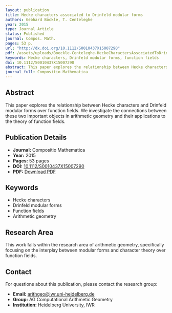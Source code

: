 ```yaml
---
layout: publication
title: Hecke characters associated to Drinfeld modular forms
authors: Gebhard Böckle, T. Centeleghe
year: 2015
type: Journal Article
status: Published
journal: Compos. Math.
pages: 53 p.
url: "http://dx.doi.org/10.1112/S0010437X15007290"
pdf: /assets/uploads/Boeckle-Centeleghe-HeckeCharactersAssociatedToDrinfeldModularForms.pdf
keywords: Hecke characters, Drinfeld modular forms, function fields
doi: 10.1112/S0010437X15007290
abstract: This paper explores the relationship between Hecke characters and Drinfeld modular forms over function fields.
journal_full: Compositio Mathematica
---
```


## Abstract

This paper explores the relationship between Hecke characters and Drinfeld modular forms over function fields. We investigate the connections between these two important objects in arithmetic geometry and their applications to the theory of function fields.

## Publication Details

- **Journal:** Compositio Mathematica
- **Year:** 2015
- **Pages:** 53 pages
- **DOI:** [10.1112/S0010437X15007290](http://dx.doi.org/10.1112/S0010437X15007290)
- **PDF:** [Download PDF](/assets/uploads/Boeckle-Centeleghe-HeckeCharactersAssociatedToDrinfeldModularForms.pdf)

## Keywords

- Hecke characters
- Drinfeld modular forms
- Function fields
- Arithmetic geometry

## Research Area

This work falls within the research area of arithmetic geometry, specifically focusing on the interplay between modular forms and character theory over function fields.


## Contact

For questions about this publication, please contact the research group:
- **Email:** arithgeo@iwr.uni-heidelberg.de
- **Group:** AG Computational Arithmetic Geometry
- **Institution:** Heidelberg University, IWR